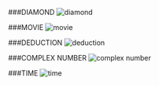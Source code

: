 ###DIAMOND
![diamond](https://github.com/amirrezajahanbakhsh/Assignment/assets/137860142/b02c889f-85f9-4023-88d4-8d9dded9c2ac)

###MOVIE
![movie](https://github.com/amirrezajahanbakhsh/Assignment/assets/137860142/2b199165-e0d0-45fb-b2b6-ee5c6537308e)

###DEDUCTION
![deduction](https://github.com/amirrezajahanbakhsh/Assignment/assets/137860142/7a6753ba-0186-42b7-ac58-97ebfa0cb2f8)

###COMPLEX NUMBER
![complex number](https://github.com/amirrezajahanbakhsh/Assignment/assets/137860142/cc5c5427-c80f-4b3f-a93f-0f68a346731a)

###TIME
![time](https://github.com/amirrezajahanbakhsh/Assignment/assets/137860142/cf33a7d9-9250-4dd1-8e62-8790604155fb)
